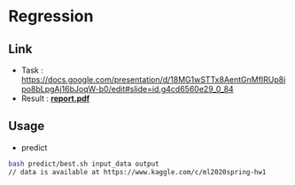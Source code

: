 # Regression

## Link
* Task : https://docs.google.com/presentation/d/18MG1wSTTx8AentGnMfIRUp8ipo8bLpgAj16bJoqW-b0/edit#slide=id.g4cd6560e29_0_84
* Result : [**report.pdf**](report.pdf)

## Usage 
* predict
```zsh
bash predict/best.sh input_data output
// data is available at https://www.kaggle.com/c/ml2020spring-hw1
```

